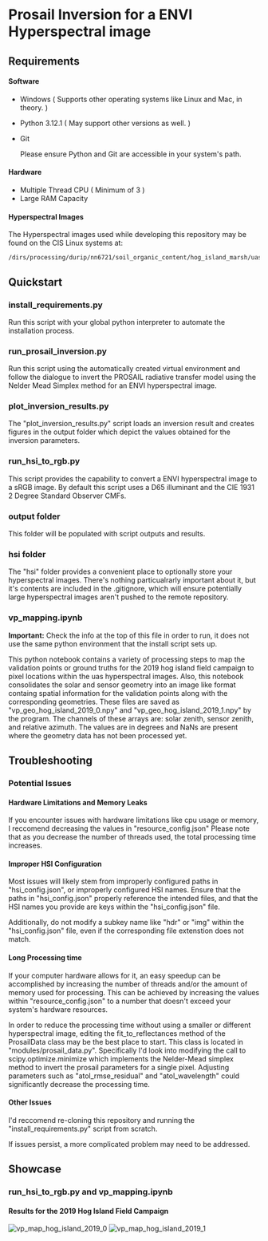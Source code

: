 # Prosail Inversion for a ENVI Hyperspectral image

## Requirements

#### Software

* Windows ( Supports other operating systems like Linux and Mac, in theory. )
* Python 3.12.1 ( May support other versions as well. )
* Git

  Please ensure Python and Git are accessible in your system's path.

#### Hardware

* Multiple Thread CPU ( Minimum of 3 )
* Large RAM Capacity

#### Hyperspectral Images

The Hyperspectral images used while developing this repository may be found on the CIS Linux systems at:

```plaintext
/dirs/processing/durip/nn6721/soil_organic_content/hog_island_marsh/uas/layer_stacked_marsh_1_2/
```

## Quickstart

### install_requirements.py

Run this script with your global python interpreter to automate the installation process.

### run_prosail_inversion.py

Run this script using the automatically created virtual environment and follow the dialogue to invert the PROSAIL radiative transfer model using the Nelder Mead Simplex method for an ENVI hyperspectral image.

### plot_inversion_results.py

The "plot_inversion_results.py" script loads an inversion result and creates figures in the output folder which depict the values obtained for the inversion parameters.

### run_hsi_to_rgb.py

This script provides the capability to convert a ENVI hyperspectral image to a sRGB image. By default this script uses a D65 illuminant and the CIE 1931 2 Degree Standard Observer CMFs.

### output folder

This folder will be populated with script outputs and results.

### hsi folder

The "hsi" folder provides a convenient place to optionally store your hyperspectral images. There's nothing particualrarly important about it, but it's contents are included in the .gitignore, which will ensure potentially large hyperspectral images aren't pushed to the remote repository.

### vp_mapping.ipynb

**Important:** Check the info at the top of this file in order to run, it does not use the same python environment that the install script sets up.

This python notebook contains a variety of processing steps to map the validation points or ground truths for the 2019 hog island field campaign to pixel locations within the uas hyperspectral images. Also, this notebook consolidates the solar and sensor geometry into an image like format containg spatial information for the validation points along with the corresponding geometries. These files are saved as "vp_geo_hog_island_2019_0.npy" and "vp_geo_hog_island_2019_1.npy" by the program. The channels of these arrays are: solar zenith, sensor zenith, and relative azimuth. The values are in degrees and NaNs are present where the geometry data has not been processed yet.

## Troubleshooting

### Potential Issues

#### Hardware Limitations and Memory Leaks

If you encounter issues with hardware limitations like cpu usage or memory, I reccomend decreasing the values in "resource_config.json" Please note that as you decrease the number of threads used, the total processing time increases.

#### Improper HSI Configuration

Most issues will likely stem from improperly configured paths in "hsi_config.json", or improperly configured HSI names. Ensure that the paths in "hsi_config.json" properly reference the intended files, and that the HSI names you provide are keys within the "hsi_config.json" file.

Additionally, do not modify a subkey name like "hdr" or "img" within the "hsi_config.json" file, even if the corresponding file extenstion does not match.

#### Long Processing time

If your computer hardware allows for it, an easy speedup can be accomplished by increasing the number of threads and/or the amount of memory used for processing. This can be achieved by increasing the values within "resource_config.json" to a number that doesn't exceed your system's hardware resources.

In order to reduce the processing time without using a smaller or different hyperspectral image, editing the fit_to_reflectances method of the ProsailData class may be the best place to start. This class is located in "modules/prosail_data.py". Specifically I'd look into modifying the call to scipy.optimize.minimize which implements the Nelder-Mead simplex method to invert the prosail parameters for a single pixel. Adjusting parameters such as "atol_rmse_residual" and "atol_wavelength" could significantly decrease the processing time.

#### Other Issues

I'd reccomend re-cloning this repository and running the "install_requirements.py" script from scratch.

If issues persist, a more complicated problem may need to be addressed.

## Showcase

### run_hsi_to_rgb.py and vp_mapping.ipynb

#### Results for the 2019 Hog Island Field Campaign

![vp_map_hog_island_2019_0](docs/pictures/vp_map_hog_island_2019_0.png)
![vp_map_hog_island_2019_1](docs/pictures/vp_map_hog_island_2019_1.png)